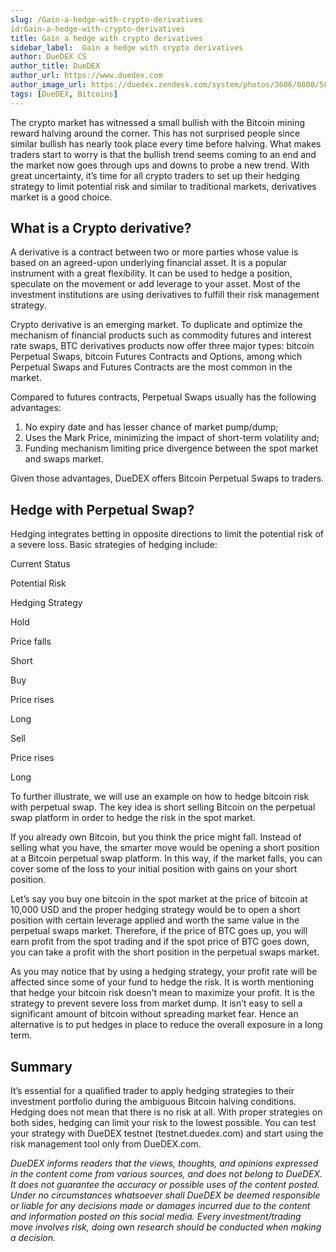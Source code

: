 ```yaml
---
slug: /Gain-a-hedge-with-crypto-derivatives
id:Gain-a-hedge-with-crypto-derivatives
title: Gain a hedge with crypto derivatives
sidebar_label:  Gain a hedge with crypto derivatives
author: DueDEX CS
author_title: DueDEX
author_url: https://www.duedex.com
author_image_url: https://duedex.zendesk.com/system/photos/3606/0800/5893/twitter4.png
tags: [DueDEX, Bitcoins]
---
```


The crypto market has witnessed a small bullish with the Bitcoin mining reward halving around the corner. This has not surprised people since similar bullish has nearly took place every time before halving. What makes traders start to worry is that the bullish trend seems coming to an end and the market now goes through ups and downs to probe a new trend. With great uncertainty, it’s time for all crypto traders to set up their hedging strategy to limit potential risk and similar to traditional markets, derivatives market is a good choice.

<!--truncate-->

## **What is a Crypto derivative?**

A derivative is a contract between two or more parties whose value is based on an agreed-upon underlying financial asset. It is a popular instrument with a great flexibility. It can be used to hedge a position, speculate on the movement or add leverage to your asset. Most of the investment institutions are using derivatives to fulfill their risk management strategy.

Crypto derivative is an emerging market. To duplicate and optimize the mechanism of financial products such as commodity futures and interest rate swaps, BTC derivatives products now offer three major types: bitcoin Perpetual Swaps, bitcoin Futures Contracts and Options, among which Perpetual Swaps and Futures Contracts are the most common in the market.

Compared to futures contracts, Perpetual Swaps usually has the following advantages:

1.  No expiry date and has lesser chance of market pump/dump;
2.  Uses the Mark Price, minimizing the impact of short-term volatility and;
3.  Funding mechanism limiting price divergence between the spot market and swaps market.

Given those advantages, DueDEX offers Bitcoin Perpetual Swaps to traders.

## **Hedge with Perpetual Swap?**

Hedging integrates betting in opposite directions to limit the potential risk of a severe loss. Basic strategies of hedging include:

Current Status

Potential Risk

Hedging Strategy

Hold

Price falls

Short

Buy

Price rises

Long

Sell

Price rises

Long

To further illustrate, we will use an example on how to hedge bitcoin risk with perpetual swap. The key idea is short selling Bitcoin on the perpetual swap platform in order to hedge the risk in the spot market.

If you already own Bitcoin, but you think the price might fall. Instead of selling what you have, the smarter move would be opening a short position at a Bitcoin perpetual swap platform. In this way, if the market falls, you can cover some of the loss to your initial position with gains on your short position.

Let’s say you buy one bitcoin in the spot market at the price of bitcoin at 10,000 USD and the proper hedging strategy would be to open a short position with certain leverage applied and worth the same value in the perpetual swaps market. Therefore, if the price of BTC goes up, you will earn profit from the spot trading and if the spot price of BTC goes down, you can take a profit with the short position in the perpetual swaps market.

As you may notice that by using a hedging strategy, your profit rate will be affected since some of your fund to hedge the risk. It is worth mentioning that hedge your bitcoin risk doesn't mean to maximize your profit. It is the strategy to prevent severe loss from market dump. It isn’t easy to sell a significant amount of bitcoin without spreading market fear. Hence an alternative is to put hedges in place to reduce the overall exposure in a long term.

## **Summary**

It’s essential for a qualified trader to apply hedging strategies to their investment portfolio during the ambiguous Bitcoin halving conditions. Hedging does not mean that there is no risk at all. With proper strategies on both sides, hedging can limit your risk to the lowest possible. You can test your strategy with DueDEX testnet (testnet.duedex.com) and start using the risk management tool only from DueDEX.com.

_DueDEX informs readers that the views, thoughts, and opinions expressed in the content come from various sources, and does not belong to DueDEX. It does not guarantee the accuracy or possible uses of the content posted. Under no circumstances whatsoever shall DueDEX be deemed responsible or liable for any decisions made or damages incurred due to the content and information posted on this social media. Every investment/trading move involves risk, doing own research should be conducted when making a decision._
